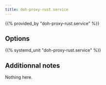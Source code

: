 ```yaml
---
title: doh-proxy-rust.service
---
```


{{% provided_by "doh-proxy-rust.service" %}}

## Options

{{% systemd_unit "doh-proxy-rust.service" %}}

## Additionnal notes

Nothing here.
